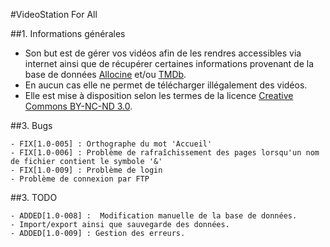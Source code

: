 #VideoStation For All

##1. Informations générales

* Son but est de gérer vos vidéos afin de les rendres accessibles via internet ainsi que de récupérer certaines informations provenant de la base de données [Allocine](http://www.allocine.fr) et/ou [TMDb](http://www.themoviedatabase.org).
* En aucun cas elle ne permet de télécharger illégalement des vidéos.
* Elle est mise à disposition selon les termes de la licence [Creative Commons BY-NC-ND 3.0](http://creativecommons.org/licenses/by-nc-nd/3.0/).

##3. Bugs

	- FIX[1.0-005] : Orthographe du mot 'Accueil'
	- FIX[1.0-006] : Problème de rafraîchissement des pages lorsqu'un nom de fichier contient le symbole '&'
	- FIX[1.0-009] : Problème de login
	- Problème de connexion par FTP

##3. TODO

	- ADDED[1.0-008] :  Modification manuelle de la base de données.
	- Import/export ainsi que sauvegarde des données.
	- ADDED[1.0-009] : Gestion des erreurs.
